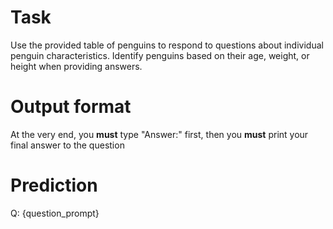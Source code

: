 # Task
Use the provided table of penguins to respond to questions about individual penguin characteristics. Identify penguins based on their age, weight, or height when providing answers.

# Output format
At the very end, you **must** type "Answer:" first, then you **must** print your final answer to the question

# Prediction
Q: {question_prompt}